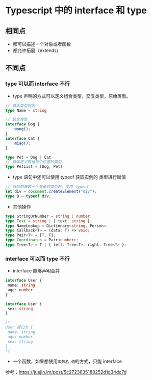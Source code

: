 # Typescript 中的 interface 和 type

## 相同点

- 都可以描述一个对象或者函数
- 都允许拓展（extends）

## 不同点

### type 可以而 interface 不行

- type 声明的方式可以定义组合类型，交叉类型，原始类型。

```ts
// 基本类型别名
type Name = string

// 联合类型
interface Dog {
    wong();
}
interface Cat {
    miao();
}

type Pet = Dog | Cat
// 具体定义数组每个位置的类型
type PetList = [Dog, Pet]
```

- type 语句中还可以使用 typeof 获取实例的 类型进行赋值

```ts
// 当你想获取一个变量的类型时，使用 typeof
let div = document.createElement("div");
type B = typeof div;
```

- 其他操作

```ts
type StringOrNumber = string | number;
type Text = string | { text: string };
type NameLookup = Dictionary<string, Person>;
type Callback<T> = (data: T) => void;
type Pair<T> = [T, T];
type Coordinates = Pair<number>;
type Tree<T> = T | { left: Tree<T>, right: Tree<T> };
```

### interface 可以而 type 不行

- interface 能够声明合并

```ts
interface User {
 name: string
 age: number
}

interface User {
 sex: string
}

/*
User 接口为 {
 name: string
 age: number
 sex: string
}
*/
```

- 一个函数，如果想使用`函数名.值`的方式，只能 interface

参考：https://juejin.im/post/5c2723635188252d1d34dc7d